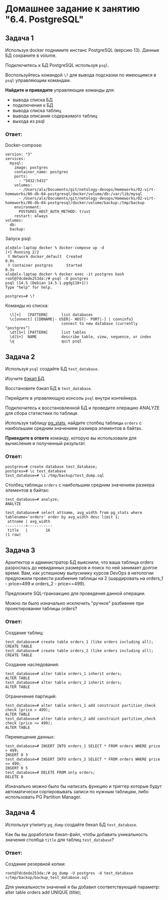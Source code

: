 # Домашнее задание к занятию "6.4. PostgreSQL"

## Задача 1

Используя docker поднимите инстанс PostgreSQL (версию 13). Данные БД сохраните в volume.

Подключитесь к БД PostgreSQL используя `psql`.

Воспользуйтесь командой `\?` для вывода подсказки по имеющимся в `psql` управляющим командам.

**Найдите и приведите** управляющие команды для:
- вывода списка БД
- подключения к БД
- вывода списка таблиц
- вывода описания содержимого таблиц
- выхода из psql

### Ответ:

Docker-compose:
```
version: "3"
services:
  mysql:
    image: postgres
    container_name: postgres
    ports:
      - "5432:5432"
    volumes:
      - /Users/alx/Documents/git/netology-devops/Homeworks/02-virt-homeworks/06-db-04-postgresql/docker/volume/db:/var/lib/mysql
      - /Users/alx/Documents/git/netology-devops/Homeworks/02-virt-homeworks/06-db-04-postgresql/docker/volume/backup:/tmp/backup
    environment:
      POSTGRES_HOST_AUTH_METHOD: trust
    restart: always
volumes:
  db:
  backup:
```
Запуск psql:
```
alx@alx-laptop docker % docker-compose up -d
[+] Running 2/2
 ⠿ Network docker_default  Created                                                              0.0s
 ⠿ Container postgres      Started                                                              0.3s
alx@alx-laptop docker % docker exec -it postgres bash
root@7dcdede253da:/# psql -U postgres
psql (14.5 (Debian 14.5-1.pgdg110+1))
Type "help" for help.

postgres=# \?
```
Команды из списка:
```
  \l[+]   [PATTERN]      list databases
  \c[onnect] {[DBNAME|- USER|- HOST|- PORT|-] | conninfo}
                         connect to new database (currently "postgres")
  \dt[S+] [PATTERN]      list tables
  \d[S+]  NAME           describe table, view, sequence, or index
  \q                     quit psql
```

## Задача 2

Используя `psql` создайте БД `test_database`.

Изучите [бэкап БД](https://github.com/netology-code/virt-homeworks/tree/master/06-db-04-postgresql/test_data).

Восстановите бэкап БД в `test_database`.

Перейдите в управляющую консоль `psql` внутри контейнера.

Подключитесь к восстановленной БД и проведите операцию ANALYZE для сбора статистики по таблице.

Используя таблицу [pg_stats](https://postgrespro.ru/docs/postgresql/12/view-pg-stats), найдите столбец таблицы `orders` 
с наибольшим средним значением размера элементов в байтах.

**Приведите в ответе** команду, которую вы использовали для вычисления и полученный результат.

### Ответ:

```
postgres=# create database test_database;
postgres=# \c test_database
test_database=# \i /tmp/backup/test_dump.sql
```
Столбец таблицы `orders` 
с наибольшим средним значением размера элементов в байтах:
```
test_database=# analyze;
ANALYZE

test_database=# select attname, avg_width from pg_stats where tablename='orders' order by avg_width desc limit 1;
 attname | avg_width 
---------+-----------
 title   |        16
(1 row)

```

## Задача 3

Архитектор и администратор БД выяснили, что ваша таблица orders разрослась до невиданных размеров и поиск по ней занимает долгое время. Вам, как успешному выпускнику курсов DevOps в нетологии предложили провести разбиение таблицы на 2 (шардировать на orders_1 - price>499 и orders_2 - price<=499).

Предложите SQL-транзакцию для проведения данной операции.

Можно ли было изначально исключить "ручное" разбиение при проектировании таблицы orders?

### Ответ:

Создание таблиц:
```
test_database=# create table orders_1 (like orders including all);
CREATE TABLE
test_database=# create table orders_2 (like orders including all);
CREATE TABLE
```
Создание наследования:
```
test_database=# alter table orders_1 inherit orders;
ALTER TABLE
test_database=# alter table orders_2 inherit orders;
ALTER TABLE
```
Ограничение партиций:
```
test_database=# alter table orders_1 add constraint partition_check check (price > 499);
ALTER TABLE
test_database=# alter table orders_2 add constraint partition_check check (price <= 499);
ALTER TABLE
```
Перемещение данных:
```
test_database=# INSERT INTO orders_1 SELECT * FROM orders WHERE price > 499;
INSERT 0 3
test_database=# INSERT INTO orders_2 SELECT * FROM orders WHERE price <= 499;
INSERT 0 5
test_database=# DELETE FROM only orders;
DELETE 8
```

Изначально можно было бы написать функцию и триггер которые будут автоматически сортировывать записи по нужным таблицам, либо использовать PG Partition Manager.

## Задача 4

Используя утилиту `pg_dump` создайте бекап БД `test_database`.

Как бы вы доработали бэкап-файл, чтобы добавить уникальность значения столбца `title` для таблиц `test_database`?

### Ответ:
Создание резервной копии:
```
root@7dcdede253da:/# pg_dump -U postgres -d test_database >/tmp/backup/backup_test_database.sql
```
Для уникальности значений я бы добавил соответствующий параметр:
alter table orders add UNIQUE (title);